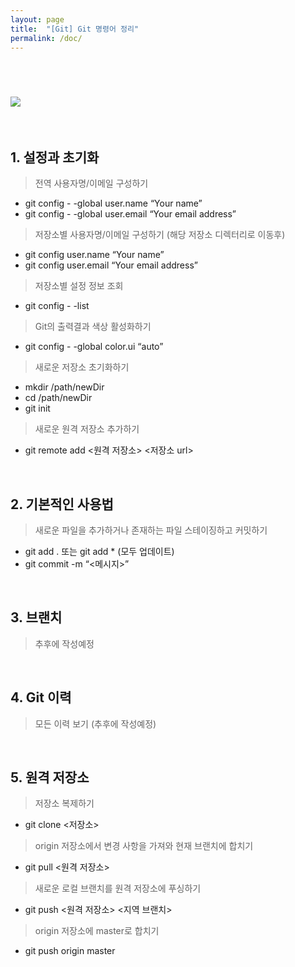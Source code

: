 ```yaml
---
layout: page
title:  "[Git] Git 명령어 정리"
permalink: /doc/
---
```


<br/>

# <img src="https://git-scm.com/images/logo@2x.png">

<br/>

## 1. 설정과 초기화

> 전역 사용자명/이메일 구성하기

- git config - -global user.name “Your name”
- git config - -global user.email “Your email address”

> 저장소별 사용자명/이메일 구성하기 (해당 저장소 디렉터리로 이동후)

- git config user.name “Your name”
- git config user.email “Your email address”

> 저장소별 설정 정보 조회

- git config - -list

> Git의 출력결과 색상 활성화하기

- git config - -global color.ui “auto”

> 새로운 저장소 초기화하기

- mkdir /path/newDir
- cd /path/newDir
- git init

> 새로운 원격 저장소 추가하기

- git remote add <원격 저장소> <저장소 url>

<br/>

## 2. 기본적인 사용법

> 새로운 파일을 추가하거나 존재하는 파일 스테이징하고 커밋하기

- git add . 또는 git add * (모두 업데이트)
- git commit -m “<메시지>”

<br/>

## 3. 브랜치

> 추후에 작성예정

<br/>

## 4. Git 이력

> 모든 이력 보기 (추후에 작성예정)

<br/>

## 5. 원격 저장소

> 저장소 복제하기

- git clone <저장소>

> origin 저장소에서 변경 사항을 가져와 현재 브랜치에 합치기

- git pull <원격 저장소>

> 새로운 로컬 브랜치를 원격 저장소에 푸싱하기

- git push <원격 저장소> <지역 브랜치>

> origin 저장소에 master로 합치기

- git push origin master
